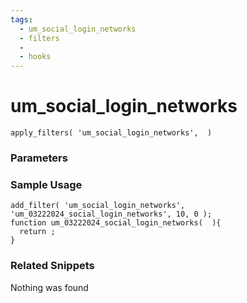 ```yaml
---
tags: 
  - um_social_login_networks
  - filters
  - 
  - hooks
---
```

# um\_social\_login\_networks

``` php:no-line-numbers
apply_filters( 'um_social_login_networks',  )
```
<div class='hook-sep'></div>

### Parameters

<div class='hook-sep'></div>



### Sample Usage

``` php:no-line-numbers
add_filter( 'um_social_login_networks', 'um_03222024_social_login_networks', 10, 0 );
function um_03222024_social_login_networks(  ){
  return ;
}
```
<div class='hook-sep'></div>



### Related Snippets

Nothing was found

